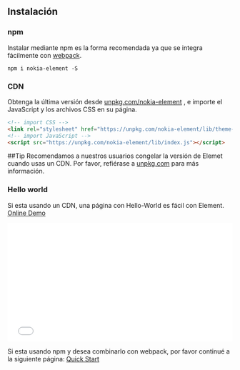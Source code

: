 ## Instalación

### npm

Instalar mediante npm es la forma recomendada ya que se integra fácilmente con [webpack](https://webpack.js.org/).

```shell
npm i nokia-element -S
```

### CDN

Obtenga la última versión desde [unpkg.com/nokia-element](https://unpkg.com/nokia-element/) , e importe el JavaScript y los archivos CSS en su página.

```html
<!-- import CSS -->
<link rel="stylesheet" href="https://unpkg.com/nokia-element/lib/theme-chalk/index.css">
<!-- import JavaScript -->
<script src="https://unpkg.com/nokia-element/lib/index.js"></script>
```

##Tip
Recomendamos a nuestros usuarios congelar la versión de Elemet cuando usas un CDN. Por favor, refiérase a [unpkg.com](https://unpkg.com) para más información.

### Hello world

Si esta usando un CDN, una página con Hello-World es fácil con Element. [Online Demo](https://codepen.io/ziyoung/pen/rRKYpd)

<iframe height="265" style="width: 100%;" scrolling="no" title="Element demo" src="//codepen.io/ziyoung/embed/rRKYpd/?height=265&theme-id=light&default-tab=html,result" frameborder="no" allowtransparency="true" allowfullscreen="true">
  See the Pen <a href='https://codepen.io/ziyoung/pen/rRKYpd/'>Element demo</a> by hetech
  (<a href='https://codepen.io/ziyoung'>@ziyoung</a>) on <a href='https://codepen.io'>CodePen</a>.
</iframe>

Si esta usando npm y desea combinarlo con webpack, por favor continué a la siguiente página: [Quick Start](/#/es/component/quickstart)
